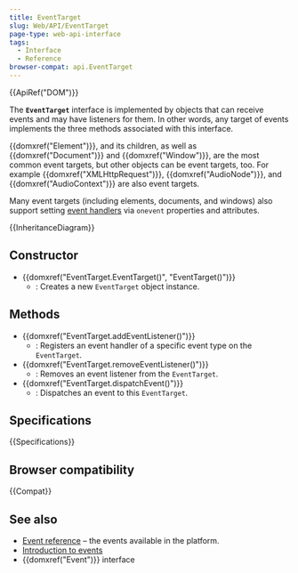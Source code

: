 ```yaml
---
title: EventTarget
slug: Web/API/EventTarget
page-type: web-api-interface
tags:
  - Interface
  - Reference
browser-compat: api.EventTarget
---
```


{{ApiRef("DOM")}}

The **`EventTarget`** interface is implemented by objects that can receive events and may have listeners for them.
In other words, any target of events implements the three methods associated with this interface.

{{domxref("Element")}}, and its children, as well as {{domxref("Document")}} and {{domxref("Window")}}, are the most common event targets,
but other objects can be event targets, too.
For example {{domxref("XMLHttpRequest")}}, {{domxref("AudioNode")}}, and {{domxref("AudioContext")}} are also event targets.

Many event targets (including elements, documents, and windows) also support setting [event handlers](/en-US/docs/Web/Events/Event_handlers) via `onevent` properties and attributes.

{{InheritanceDiagram}}

## Constructor

- {{domxref("EventTarget.EventTarget()", "EventTarget()")}}
  - : Creates a new `EventTarget` object instance.

## Methods

- {{domxref("EventTarget.addEventListener()")}}
  - : Registers an event handler of a specific event type on the `EventTarget`.
- {{domxref("EventTarget.removeEventListener()")}}
  - : Removes an event listener from the `EventTarget`.
- {{domxref("EventTarget.dispatchEvent()")}}
  - : Dispatches an event to this `EventTarget`.

## Specifications

{{Specifications}}

## Browser compatibility

{{Compat}}

## See also

- [Event reference](/en-US/docs/Web/Events) – the events available in the platform.
- [Introduction to events](/en-US/docs/Learn/JavaScript/Building_blocks/Events)
- {{domxref("Event")}} interface
